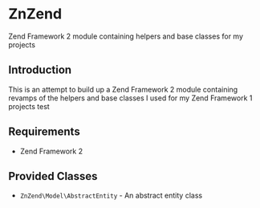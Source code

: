 ZnZend
======

Zend Framework 2 module containing helpers and base classes for my projects

## Introduction

This is an attempt to build up a Zend Framework 2 module containing revamps of
the helpers and base classes I used for my Zend Framework 1 projects test

## Requirements

* Zend Framework 2

Provided Classes
----------------

* `ZnZend\Model\AbstractEntity` - An abstract entity class